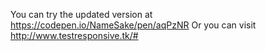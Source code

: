 You can try the updated version at
https://codepen.io/NameSake/pen/aqPzNR
Or you can visit
http://www.testresponsive.tk/#
